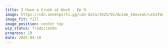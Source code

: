 ```yaml
---
title: I Have a Crush at Work - Ep 9
image: https://cdn.oneesports.gg/cdn-data/2025/01/Anime_IHaveaCrushatWork_Tateishi_Mitsuya-1024x576.jpg
image_fit: fill
image_position: center top
wip_status: Traduciendo
progress: 10
date: 2025-04-10
---
```

